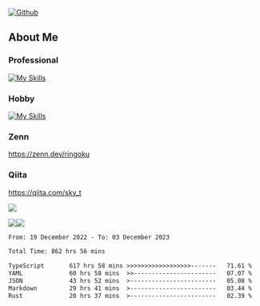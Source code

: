 [![Github](https://img.shields.io/github/followers/skyt-a?label=Follow&style=social)](https://github.com/skyt-a)

## About Me
### Professional
[![My Skills](https://skillicons.dev/icons?i=react,ts,js,nodejs,java,graphql,firebase,githubactions&theme=light)](https://skillicons.dev)
### Hobby
[![My Skills](https://skillicons.dev/icons?i=unity,rust,py&theme=light)](https://skillicons.dev)

### Zenn
https://zenn.dev/ringoku
### Qiita
https://qiita.com/sky_t


![](https://github-profile-summary-cards.vercel.app/api/cards/profile-details?username=skyt-a&theme=default)

![](https://github-profile-summary-cards.vercel.app/api/cards/repos-per-language?username=skyt-a&theme=default)![](https://github-profile-summary-cards.vercel.app/api/cards/stats?username=RinGoku&theme=default)

<!--START_SECTION:waka-->

```txt
From: 19 December 2022 - To: 03 December 2023

Total Time: 862 hrs 56 mins

TypeScript       617 hrs 58 mins >>>>>>>>>>>>>>>>>>-------   71.61 %
YAML             60 hrs 58 mins  >>-----------------------   07.07 %
JSON             43 hrs 52 mins  >------------------------   05.08 %
Markdown         29 hrs 41 mins  >------------------------   03.44 %
Rust             20 hrs 37 mins  >------------------------   02.39 %
```

<!--END_SECTION:waka-->
